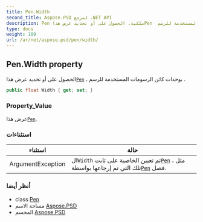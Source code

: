 ```yaml
---
title: Pen.Width
second_title: Aspose.PSD لمرجع .NET API
description: Pen ملكية. الحصول على أو تحديد عرض هذاPen  بوحدات كائن الرسومات المستخدمة للرسم .
type: docs
weight: 180
url: /ar/net/aspose.psd/pen/width/
---
```

## Pen.Width property

الحصول على أو تحديد عرض هذا[`Pen`](../) ، بوحدات كائن الرسومات المستخدمة للرسم .

```csharp
public float Width { get; set; }
```

### Property_Value

عرض هذا[`Pen`](../).

### استثناءات

| استثناء | حالة |
| --- | --- |
| ArgumentException | ال`Width` تم تعيين الخاصية على ثابت[`Pen`](../) ، مثل تلك التي تم إرجاعها بواسطة[`Pen`](../) فصل. |

### أنظر أيضا

* class [Pen](../)
* مساحة الاسم [Aspose.PSD](../../pen/)
* المجسم [Aspose.PSD](../../../)


